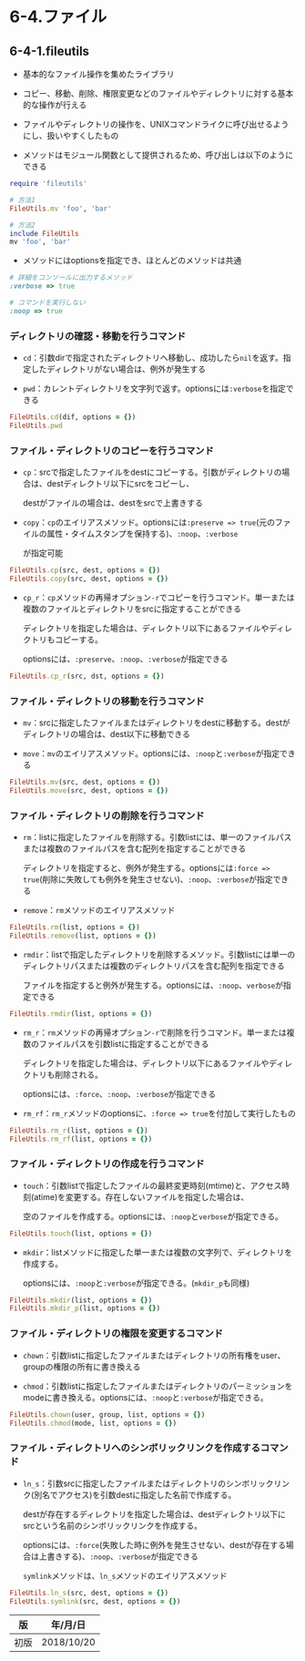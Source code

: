6-4.ファイル
===========

## 6-4-1.fileutils

* 基本的なファイル操作を集めたライブラリ

* コピー、移動、削除、権限変更などのファイルやディレクトリに対する基本的な操作が行える

* ファイルやディレクトリの操作を、UNIXコマンドライクに呼び出せるようにし、扱いやすくしたもの

* メソッドはモジュール関数として提供されるため、呼び出しは以下のようにできる

```ruby
require 'fileutils'

# 方法1
FileUtils.mv 'foo', 'bar'

# 方法2
include FileUtils
mv 'foo', 'bar'
```

* メソッドにはoptionsを指定でき、ほとんどのメソッドは共通

```ruby
# 詳細をコンソールに出力するメソッド
:verbose => true

# コマンドを実行しない
:noop => true
```

### ディレクトリの確認・移動を行うコマンド

* `cd`：引数dirで指定されたディレクトリへ移動し、成功したら`nil`を返す。指定したディレクトリがない場合は、例外が発生する

* `pwd`：カレントディレクトリを文字列で返す。optionsには`:verbose`を指定できる

```ruby
FileUtils.cd(dif, options = {})
FileUtils.pwd
```

### ファイル・ディレクトリのコピーを行うコマンド

* `cp`：srcで指定したファイルをdestにコピーする。引数がディレクトリの場合は、destディレクトリ以下にsrcをコピーし、

  destがファイルの場合は、destをsrcで上書きする

* `copy`：`cp`のエイリアスメソッド。optionsには`:preserve => true`(元のファイルの属性・タイムスタンプを保持する)、`:noop`、`:verbose`

  が指定可能

```ruby
FileUtils.cp(src, dest, options = {})
FileUtils.copy(src, dest, options = {})
```

* `cp_r`：`cp`メソッドの再帰オプション`-r`でコピーを行うコマンド。単一または複数のファイルとディレクトリをsrcに指定することができる

  ディレクトリを指定した場合は、ディレクトリ以下にあるファイルやディレクトリもコピーする。

  optionsには、`:preserve`、`:noop`、`:verbose`が指定できる

```ruby
FileUtils.cp_r(src, dst, options = {})
```

### ファイル・ディレクトリの移動を行うコマンド

* `mv`：srcに指定したファイルまたはディレクトリをdestに移動する。destがディレクトリの場合は、dest以下に移動できる

* `move`：`mv`のエイリアスメソッド。optionsには、`:noop`と`:verbose`が指定できる

```ruby
FileUtils.mv(src, dest, options = {})
FileUtils.move(src, dest, options = {})
```

### ファイル・ディレクトリの削除を行うコマンド

* `rm`：listに指定したファイルを削除する。引数listには、単一のファイルパスまたは複数のファイルパスを含む配列を指定することができる

  ディレクトリを指定すると、例外が発生する。optionsには`:force => true`(削除に失敗しても例外を発生させない)、`:noop`、`:verbose`が指定できる

* `remove`：`rm`メソッドのエイリアスメソッド

```ruby
FileUtils.rm(list, options = {})
FileUtils.remove(list, options = {})
```

* `rmdir`：listで指定したディレクトリを削除するメソッド。引数listには単一のディレクトリパスまたは複数のディレクトリパスを含む配列を指定できる

  ファイルを指定すると例外が発生する。optionsには、`:noop`、`verbose`が指定できる

```ruby
FileUtils.rmdir(list, options = {})
```

* `rm_r`：`rm`メソッドの再帰オプション`-r`で削除を行うコマンド。単一または複数のファイルパスを引数listに指定することができる

  ディレクトリを指定した場合は、ディレクトリ以下にあるファイルやディレクトリも削除される。

  optionsには、`:force`、`:noop`、`:verbose`が指定できる

* `rm_rf`：`rm_r`メソッドのoptionsに、`:force => true`を付加して実行したもの

```ruby
FileUtils.rm_r(list, options = {})
FileUtils.rm_rf(list, options = {})
```

### ファイル・ディレクトリの作成を行うコマンド

* `touch`：引数listで指定したファイルの最終変更時刻(mtime)と、アクセス時刻(atime)を変更する。存在しないファイルを指定した場合は、

  空のファイルを作成する。optionsには、`:noop`と`verbose`が指定できる。

```ruby
FileUtils.touch(list, options = {})
```

* `mkdir`：listメソッドに指定した単一または複数の文字列で、ディレクトリを作成する。

  optionsには、`:noop`と`:verbose`が指定できる。(`mkdir_p`も同様)

```ruby
FileUtils.mkdir(list, options = {})
FileUtils.mkdir_p(list, options = {})
```

### ファイル・ディレクトリの権限を変更するコマンド

* `chown`：引数listに指定したファイルまたはディレクトリの所有権をuser、groupの権限の所有に書き換える

* `chmod`：引数listに指定したファイルまたはディレクトリのパーミッションをmodeに書き換える。optionsには、`:noop`と`:verbose`が指定できる。

```ruby
FileUtils.chown(user, group, list, options = {})
FileUtils.chmod(mode, list, options = {})
```

### ファイル・ディレクトリへのシンボリックリンクを作成するコマンド

* `ln_s`：引数srcに指定したファイルまたはディレクトリのシンボリックリンク(別名でアクセス)を引数destに指定した名前で作成する。

  destが存在するディレクトリを指定した場合は、destディレクトリ以下にsrcという名前のシンボリックリンクを作成する。

  optionsには、`:force`(失敗した時に例外を発生させない、destが存在する場合は上書きする)、`:noop`、`:verbose`が指定できる

  `symlink`メソッドは、`ln_s`メソッドのエイリアスメソッド

```ruby
FileUtils.ln_s(src, dest, options = {})
FileUtils.symlink(src, dest, options = {})
```


| 版 |  年/月/日 |
|---|----------|
|初版|2018/10/20|
